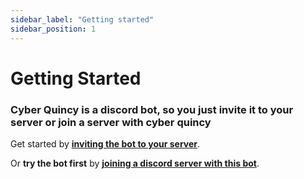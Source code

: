 ```yaml
---
sidebar_label: "Getting started"
sidebar_position: 1
---
```




# Getting Started


### Cyber Quincy is a discord bot, so you just invite it to your server or join a server with cyber quincy

Get started by **[inviting the bot to your server](https://discord.com/oauth2/authorize?client_id=591922988832653313&scope=bot&permissions=537250881)**.

Or **try the bot first** by **[joining a discord server with this bot](https://discord.com/invite/VMX5hZA)**.